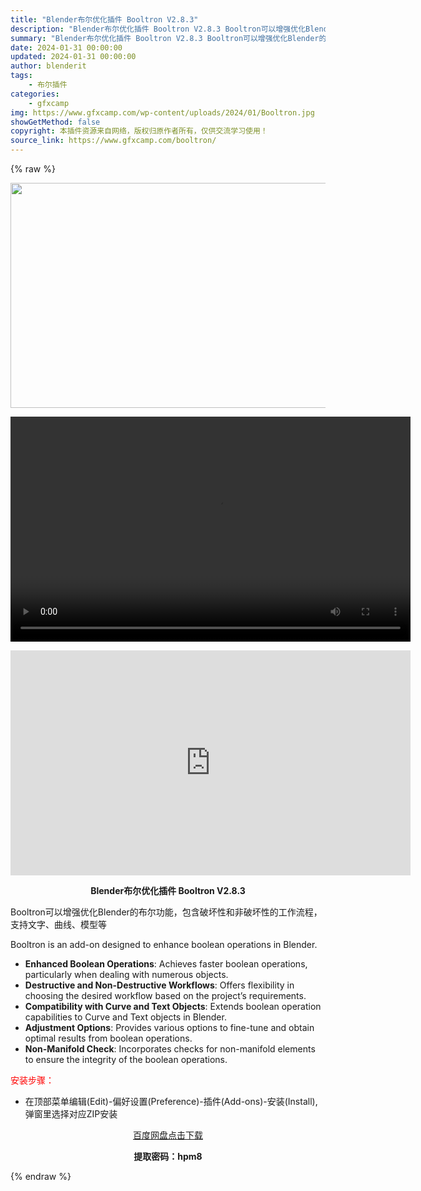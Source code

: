 ```yaml
---
title: "Blender布尔优化插件 Booltron V2.8.3"
description: "Blender布尔优化插件 Booltron V2.8.3 Booltron可以增强优化Blender的布尔功能，包含破坏性和非破坏性的工作流程，支持文字、曲线、模型等 Booltron is an ..."
summary: "Blender布尔优化插件 Booltron V2.8.3 Booltron可以增强优化Blender的布尔功能，包含破坏性和非破坏性的工作流程，支持文字、曲线、模型等 Booltron is an ..."
date: 2024-01-31 00:00:00
updated: 2024-01-31 00:00:00
author: blenderit
tags: 
    - 布尔插件
categories:
    - gfxcamp
img: https://www.gfxcamp.com/wp-content/uploads/2024/01/Booltron.jpg
showGetMethod: false
copyright: 本插件资源来自网络，版权归原作者所有，仅供交流学习使用！
source_link: https://www.gfxcamp.com/booltron/
---
```


{% raw %}
<div><p><img decoding="async" class="aligncenter size-full wp-image-118272" src="https://www.gfxcamp.com/wp-content/uploads/2024/01/Booltron.jpg" data-src="https://www.gfxcamp.com/wp-content/uploads/2024/01/Booltron.jpg" alt="" width="640" height="360" data-srcset="https://www.gfxcamp.com/wp-content/uploads/2024/01/Booltron.jpg 640w, https://www.gfxcamp.com/wp-content/uploads/2024/01/Booltron-150x84.jpg 150w" data-sizes="(max-width: 640px) 100vw, 640px"><br>
</p><center><div style="width: 640px;" class="wp-video"><!--[if lt IE 9]><script>document.createElement('video');</script><![endif]-->
<video class="wp-video-shortcode" id="video-118271-1" width="640" height="360" preload="true" controls="controls"><source type="video/mp4" src="http://cloud.video.taobao.com/play/u/null/p/1/e/6/t/1/448338076317.mp4?_=1"></source><a href="http://cloud.video.taobao.com/play/u/null/p/1/e/6/t/1/448338076317.mp4">http://cloud.video.taobao.com/play/u/null/p/1/e/6/t/1/448338076317.mp4</a></video></div></center><p style="text-align: center;"><iframe loading="lazy" src="https://player.youku.com/embed/XNjM2NjM1ODY2OA==" width="640" height="360" frameborder="0" allowfullscreen="allowfullscreen" data-mce-fragment="1"></iframe></p><p style="text-align: center;"><strong>Blender布尔优化插件 Booltron V2.8.3</strong></p><div class="classicContent">
<p>Booltron可以增强优化Blender的布尔功能，包含破坏性和非破坏性的工作流程，支持文字、曲线、模型等</p>
<p>Booltron is an add-on designed to enhance boolean operations in Blender.</p>
<ul>
<li><strong>Enhanced Boolean Operations</strong>: Achieves faster boolean operations, particularly when dealing with numerous objects.</li>
<li><strong>Destructive and Non-Destructive Workflows</strong>: Offers flexibility in choosing the desired workflow based on the project’s requirements.</li>
<li><strong>Compatibility with Curve and Text Objects</strong>: Extends boolean operation capabilities to Curve and Text objects in Blender.</li>
<li><strong>Adjustment Options</strong>: Provides various options to fine-tune and obtain optimal results from boolean operations.</li>
<li><strong>Non-Manifold Check</strong>: Incorporates checks for non-manifold elements to ensure the integrity of the boolean operations.</li>
</ul>
<p style="text-align: left;"><span style="color: #ff0000;">安装步骤：</span></p>
<ul>
<li>在顶部菜单编辑(Edit)-偏好设置(Preference)-插件(Add-ons)-安装(Install),弹窗里选择对应ZIP安装</li>
</ul>
<p style="text-align: center;"><a class="maxbutton-3 maxbutton maxbutton-baidu" target="_blank" rel="noopener" href="https://pan.baidu.com/s/1EmvcfxmkXH2szohzwydZMA?pwd=hpm8"><span class="mb-text">百度网盘点击下载</span></a></p>
<p style="text-align: center;"><strong>提取密码：hpm8</strong></p>
</div></div>
<div style="display: none">gfxcamp</div>
{% endraw %}